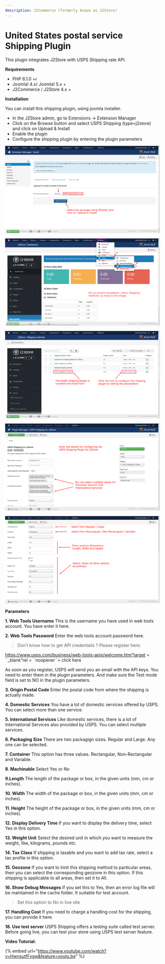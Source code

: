 ```yaml
---
description: J2Commerce (formerly known as J2Store)
---
```


# United States postal service Shipping Plugin

This plugin integrates J2Store with USPS Shipping rate API.

**Requirements**

* PHP 8.1.0 +r
* Joomla! 4.x/ Joomla! 5.x +
* J2Commerce / J2Store 4.x +

**Installation**

You can install this shipping plugin, using joomla installer.

* In the J2Store admin, go to Extensions -> Extension Manager
* Click on the Browse button and select USPS Shipping (type=j2store) and click on Upload & Install
* Enable the plugin
* Configure the shipping plugin by entering the plugin parameters

![usps1](https://raw.githubusercontent.com/j2store/doc-images/master/shipping-methods/US-poratl-service-shipping-plugin/usps-ship-install.png)

![usps2](https://raw.githubusercontent.com/j2store/doc-images/master/shipping-methods/US-poratl-service-shipping-plugin/aus-ship-doc-1.png)

![usps3](https://raw.githubusercontent.com/j2store/doc-images/master/shipping-methods/US-poratl-service-shipping-plugin/usps-ship-method-list.png)

![usps4](https://raw.githubusercontent.com/j2store/doc-images/master/shipping-methods/US-poratl-service-shipping-plugin/usps-ship-config-1.png)

![usps5](https://raw.githubusercontent.com/j2store/doc-images/master/shipping-methods/US-poratl-service-shipping-plugin/usps-ship-config-2.png)

**Parameters**

**1. Web Tools Username** This is the username you have used in web tools account. You have enter it here.

**2. Web Tools Password** Enter the web tools account password here.

> Don’t know how to get API credentails ? Please register here:

https://www.usps.com/business/web-tools-apis/welcome.htm”target = ¨\_blank”rel = ¨noopener¨> click here

As soon as you register, USPS will send you an email with the API keys. You need to enter them in the plugin parameters. And make sure the Test mode field is set to NO in the plugin parameters.

**3. Origin Postal Code** Enter the postal code from where the shipping is actually made.

**4. Domestic Services** You have a lot of domestic services offered by USPS. You can select more than one service.

**5. International Services** Like domestic services, there is a lot of International Services also provided by USPS. You can select multiple services.

**6. Packaging Size** There are two packagign sizes. Regular and Large. Any one can be selected.

**7. Container** This option has three values. Rectangular, Non-Rectangular and Variable.

**8. Machinable** Select Yes or No

**9.Length** The length of the package or box, in the given units (mm, cm or inches).

**10. Width** The width of the package or box, in the given units (mm, cm or inches).

**11. Height** The height of the package or box, in the given units (mm, cm or inches).

**12. Display Delivery Time** If you want to display the delivery time, select Yes in this option.

**13. Weight Unit** Select the desired unit in which you want to measure the weight, like, kilograms, pounds etc.

**14. Tax Class** If shipping is taxable and you want to add tax rate, select a tax profile in this option.

**15. Geozone** If you want to limit this shipping method to particular areas, then you can select the corresponding geozone in this option. If this shipping is applicable to all areas, then set it to All.

**16. Show Debug Messages** If you set this to Yes, then an error log file will be maintained in the cache folder. It suitable for test account.

> Set this option to No in live site

**17. Handling Cost** If you need to charge a handling cost for the shipping, you can provide it here.

**18. Use test server** USPS Shipping offers a testing suite called test server. Before going live, you can test your store using USPS test server feature.

**Video Tutorial:**

{% embed url="https://www.youtube.com/watch?v=HwnsutfFxgw&feature=youtu.be" %}
